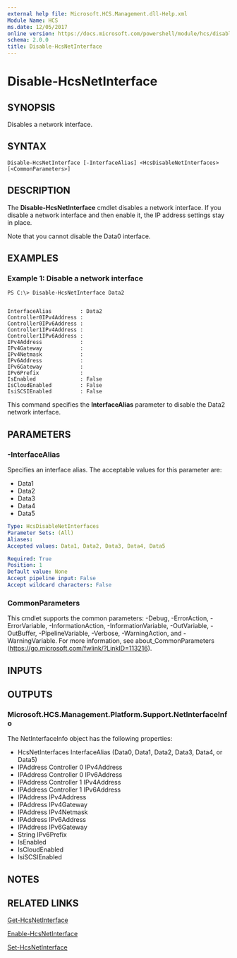 ```yaml
---
external help file: Microsoft.HCS.Management.dll-Help.xml
Module Name: HCS
ms.date: 12/05/2017
online version: https://docs.microsoft.com/powershell/module/hcs/disable-hcsnetinterface?view=windowsserver2012r2-ps&wt.mc_id=ps-gethelp
schema: 2.0.0
title: Disable-HcsNetInterface
---
```


# Disable-HcsNetInterface

## SYNOPSIS
Disables a network interface.

## SYNTAX

```
Disable-HcsNetInterface [-InterfaceAlias] <HcsDisableNetInterfaces> [<CommonParameters>]
```

## DESCRIPTION
The **Disable-HcsNetInterface** cmdlet disables a network interface.
If you disable a network interface and then enable it, the IP address settings stay in place.

Note that you cannot disable the Data0 interface.

## EXAMPLES

### Example 1: Disable a network interface
```
PS C:\> Disable-HcsNetInterface Data2


InterfaceAlias         : Data2
Controller0IPv4Address :
Controller0IPv6Address :
Controller1IPv4Address :
Controller1IPv6Address :
IPv4Address            :
IPv4Gateway            :
IPv4Netmask            :
IPv6Address            :
IPv6Gateway            :
IPv6Prefix             :
IsEnabled              : False
IsCloudEnabled         : False
IsiSCSIEnabled         : False
```

This command specifies the **InterfaceAlias** parameter to disable the Data2 network interface.

## PARAMETERS

### -InterfaceAlias
Specifies an interface alias.
The acceptable values for this parameter are:

- Data1
- Data2 
- Data3
- Data4 
- Data5

```yaml
Type: HcsDisableNetInterfaces
Parameter Sets: (All)
Aliases: 
Accepted values: Data1, Data2, Data3, Data4, Data5

Required: True
Position: 1
Default value: None
Accept pipeline input: False
Accept wildcard characters: False
```

### CommonParameters
This cmdlet supports the common parameters: -Debug, -ErrorAction, -ErrorVariable, -InformationAction, -InformationVariable, -OutVariable, -OutBuffer, -PipelineVariable, -Verbose, -WarningAction, and -WarningVariable. For more information, see about_CommonParameters (https://go.microsoft.com/fwlink/?LinkID=113216).

## INPUTS

## OUTPUTS

### Microsoft.HCS.Management.Platform.Support.NetInterfaceInfo
The NetInterfaceInfo object has the following properties:

- HcsNetInterfaces InterfaceAlias (Data0, Data1, Data2, Data3, Data4, or Data5) 
- IPAddress Controller 0 IPv4Address 
- IPAddress Controller 0 IPv6Address 
- IPAddress Controller 1 IPv4Address 
- IPAddress Controller 1 IPv6Address 
- IPAddress IPv4Address 
- IPAddress IPv4Gateway 
- IPAddress IPv4Netmask 
- IPAddress IPv6Address 
- IPAddress IPv6Gateway 
- String IPv6Prefix 
- IsEnabled 
- IsCloudEnabled 
- IsiSCSIEnabled

## NOTES

## RELATED LINKS

[Get-HcsNetInterface](./Get-HcsNetInterface.md)

[Enable-HcsNetInterface](./Enable-HcsNetInterface.md)

[Set-HcsNetInterface](./Set-HcsNetInterface.md)

